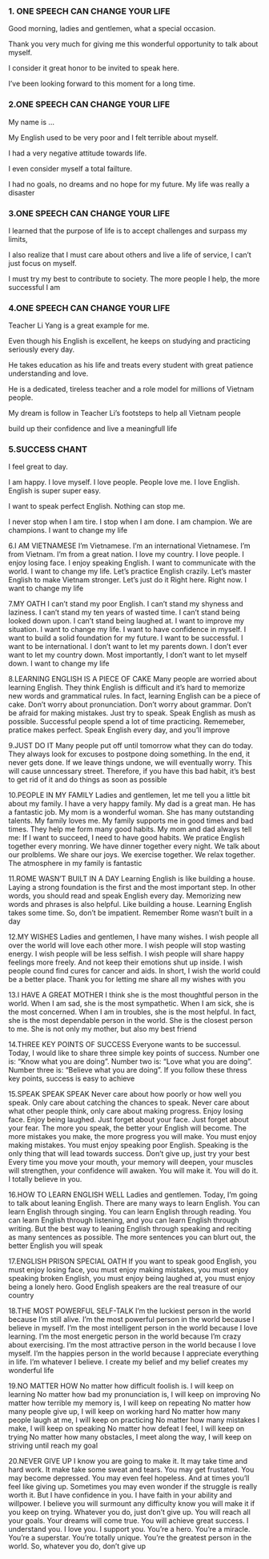 ### 1. ONE SPEECH CAN CHANGE YOUR LIFE

Good morning, ladies and gentlemen, what a special occasion.

Thank you very much for giving me this wonderful opportunity to talk about myself.

I consider it great honor to be invited to speak here.

I’ve been looking forward to this moment for a long time.

### 2.ONE SPEECH CAN CHANGE YOUR LIFE

My name is …

My English used to be very poor and I felt terrible about myself.

I had a very negative attitude towards life.

I even consider myself a total failture.

I had no goals, no dreams and no hope for my future. My life was really a disaster

### 3.ONE SPEECH CAN CHANGE YOUR LIFE

I learned that the purpose of life is to accept challenges and surpass my limits,

I also realize that I must care about others and live a life of service, I can’t just focus on myself.

I must try my best to contribute to society. The more people I help, the more successful I am

### 4.ONE SPEECH CAN CHANGE YOUR LIFE

Teacher Li Yang is a great example for me.

Even though his English is excellent, he keeps on studying and practicing seriously every day.

He takes education as his life and treats every student with great patience understanding and love.

He is a dedicated, tireless teacher and a role model for millions of Vietnam people.

My dream is follow in Teacher Li’s footsteps to help all Vietnam people

build up their confidence and live a meaningfull life

### 5.SUCCESS CHANT

I feel great to day.

I am happy. I love myself. I love people. People love me. I love English. English is super super easy.

I want to speak perfect English. Nothing can stop me.

I never stop when I am tire. I stop when I am done. I am champion. We are champions. I want to change my life

6.I AM VIETNAMESE
I’m Vietnamese. I’m an international Vietnamese. I’m from Vietnam. I’m from a great nation. I love my country. I love people. I enjoy losing face. I enjoy speaking English. I want to communicate with the world. I want to change my life. Let’s practice English crazily. Let’s master English to make Vietnam stronger. Let’s just do it Right here. Right now. I want to change my life

7.MY OATH
I can’t stand my poor English. I can’t stand my shyness and laziness. I can’t stand my ten years of wasted time. I can’t stand being looked down upon. I can’t stand being laughed at. I want to improve my situation. I want to change my life. I want to have confidence in myself. I want to build a solid foundation for my future. I want to be successful. I want to be international. I don’t want to let my parents down. I don’t ever want to let my country down. Most importantly, I don’t want to let myself down. I want to change my life

8.LEARNING ENGLISH IS A PIECE OF CAKE
Many people are worried about learning English. They think English is difficult and it’s hard to memorize new words and grammatical rules. In fact, learning English can be a piece of cake. Don’t worry about pronunciation. Don’t worry about grammar. Don’t be afraid for making mistakes. Just try to speak. Speak English as mush as possible. Successful people spend a lot of time practicing. Rememeber, pratice makes perfect. Speak English every day, and you’ll improve

9.JUST DO IT
Many people put off until tomorrow what they can do today. They always look for excuses to postpone doing something. In the end, it never gets done. If we leave things undone, we will eventually worry. This will cause unncessary street. Therefore, if you have this bad habit, it’s best to get rid of it and do things as soon as possible

10.PEOPLE IN MY FAMILY
Ladies and gentlemen, let me tell you a little bit about my family. I have a very happy family. My dad is a great man. He has a fantastic job. My mom is a wonderful woman. She has many outstanding talents. My family loves me. My family supports me in good times and bad times. They help me form many good habits. My mom and dad always tell me: If I want to succeed, I need to have good habits. We pratice English together every monring. We have dinner together every night. We talk about our prolblems. We share our joys. We exercise together. We relax together. The atmosphere in my family is fantastic

11.ROME WASN’T BUILT IN A DAY
Learning English is like building a house. Laying a strong foundation is the first and the most important step. In other words, you should read and speak English every day. Memorizing new words and phrases is also helpful. Like building a house. Learning English takes some time. So, don’t be impatient. Remember Rome wasn’t built in a day

12.MY WISHES
Ladies and gentlemen, I have many wishes. I wish people all over the world will love each other more. I wish people will stop wasting energy. I wish people will be less selfish. I wish people will share happy feelings more freely. And not keep their emotions shut up inside. I wish people cound find cures for cancer and aids. In short, I wish the world could be a better place. Thank you for letting me share all my wishes with you

13.I HAVE A GREAT MOTHER
I think she is the most thoughtful person in the world. When I am sad, she is the most sympathetic. When I am sick, she is the most concerned. When I am in troubles, she is the most helpful. In fact, she is the most dependable person in the world. She is the closest person to me. She is not only my mother, but also my best friend

14.THREE KEY POINTS OF SUCCESS
Everyone wants to be successul. Today, I would like to share three simple key points of success. Number one is: “Know what you are doing”. Number two is: “Love what you are doing”. Number three is: “Believe what you are doing”. If you follow these thress key points, success is easy to achieve

15.SPEAK SPEAK SPEAK
Never care about how poorly or how well you speak. Only care about catching the chances to speak. Never care about what other people think, only care about making progress. Enjoy losing face. Enjoy being laughed. Just forget about your face. Just forget about your fear.
The more you speak, the better your English will become. The more mistakes you make, the more progress you will make. You must enjoy making mistakes. You must enjoy speaking poor English. Speaking is the only thing that will lead towards success. Don’t give up, just try your best
Every time you move your mouth, your memory will deepen, your muscles will strengthen, your confidence will awaken. You will make it. You will do it. I totally believe in you.

16.HOW TO LEARN ENGLISH WELL
Ladies and gentlemen. Today, I’m going to talk about leaning English. There are many ways to learn English. You can learn English through singing. You can learn English through reading. You can learn English through listening, and you can learn English through writing. But the best way to leaning English through speaking and reciting as many sentences as possible. The more sentences you can blurt out, the better English you will speak

17.ENGLISH PRISON SPECIAL OATH
If you want to speak good English, you must enjoy losing face, you must enjoy making mistakes, you must enjoy speaking broken English, you must enjoy being laughed at, you must enjoy being a lonely hero. Good English speakers are the real treasure of our country

18.THE MOST POWERFUL SELF-TALK
I’m the luckiest person in the world because I’m still alive. I’m the most powerful person in the world because I believe in myself. I’m the most intelligent person in the world because I love learning. I’m the most energetic person in the world because I’m crazy about exercising. I’m the most attractive person in the world because I love myself. I’m the happies person in the world because I appreciate everything in life. I’m whatever I believe. I create my belief and my belief creates my wonderful life

19.NO MATTER HOW
No matter how difficult foolish is. I will keep on learning
No matter how bad my pronunciation is, I will keep on improving
No matter how terrible my memory is, I will keep on repeating
No matter how many people give up, I will keep on working hard
No matter how many people laugh at me, I will keep on practicing
No matter how many mistakes I make, I will keep on speaking
No matter how defeat I feel, I will keep on trying
No matter how many obstacles, I meet along the way, I will keep on striving until reach my goal

20.NEVER GIVE UP
I know you are going to make it. It may take time and hard work. It make take some sweat and tears. You may get frustated. You may become depressed. You may even feel hopeless. And at times you’ll feel like giving up. Sometimes you may even wonder if the struggle is really worth it. But I have confidence in you. I have faith in your ability and willpower. I believe you will surmount any difficulty know you will make it if you keep on trying. Whatever you do, just don’t give up. You will reach all your goals. Your dreams will come true. You will achieve great success. I understand you. I love you. I support you. You’re a hero. You’re a miracle. You’re a superstar. You’re totally unique. You’re the greatest person in the world. So, whatever you do, don’t give up
